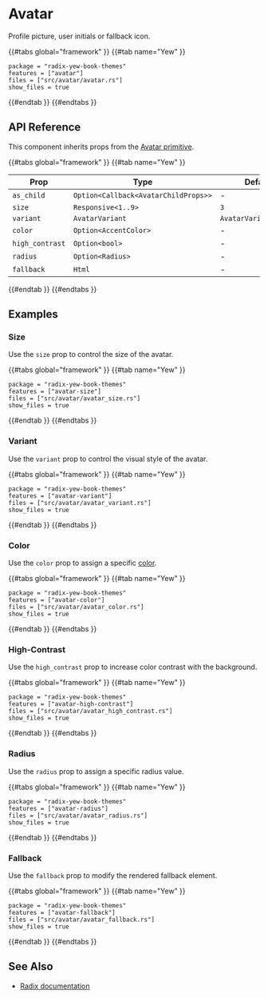 # Avatar

Profile picture, user initials or fallback icon.

{{#tabs global="framework" }}
{{#tab name="Yew" }}

```toml,trunk
package = "radix-yew-book-themes"
features = ["avatar"]
files = ["src/avatar/avatar.rs"]
show_files = true
```

{{#endtab }}
{{#endtabs }}

## API Reference

This component inherits props from the [Avatar primitive](../../primitives/components/avatar.md).

{{#tabs global="framework" }}
{{#tab name="Yew" }}

| Prop            | Type                                 | Default               |
| --------------- | ------------------------------------ | --------------------- |
| `as_child`      | `Option<Callback<AvatarChildProps>>` | -                     |
| `size`          | `Responsive<1..9>`                   | `3`                   |
| `variant`       | `AvatarVariant`                      | `AvatarVariant::Soft` |
| `color`         | `Option<AccentColor>`                | -                     |
| `high_contrast` | `Option<bool>`                       | -                     |
| `radius`        | `Option<Radius>`                     | -                     |
| `fallback`      | `Html`                               | -                     |

{{#endtab }}
{{#endtabs }}

## Examples

### Size

Use the `size` prop to control the size of the avatar.

{{#tabs global="framework" }}
{{#tab name="Yew" }}

```toml,trunk
package = "radix-yew-book-themes"
features = ["avatar-size"]
files = ["src/avatar/avatar_size.rs"]
show_files = true
```

{{#endtab }}
{{#endtabs }}

### Variant

Use the `variant` prop to control the visual style of the avatar.

{{#tabs global="framework" }}
{{#tab name="Yew" }}

```toml,trunk
package = "radix-yew-book-themes"
features = ["avatar-variant"]
files = ["src/avatar/avatar_variant.rs"]
show_files = true
```

{{#endtab }}
{{#endtabs }}

### Color

Use the `color` prop to assign a specific [color](../theme/color.md).

{{#tabs global="framework" }}
{{#tab name="Yew" }}

```toml,trunk
package = "radix-yew-book-themes"
features = ["avatar-color"]
files = ["src/avatar/avatar_color.rs"]
show_files = true
```

{{#endtab }}
{{#endtabs }}

### High-Contrast

Use the `high_contrast` prop to increase color contrast with the background.

{{#tabs global="framework" }}
{{#tab name="Yew" }}

```toml,trunk
package = "radix-yew-book-themes"
features = ["avatar-high-contrast"]
files = ["src/avatar/avatar_high_contrast.rs"]
show_files = true
```

{{#endtab }}
{{#endtabs }}

### Radius

Use the `radius` prop to assign a specific radius value.

{{#tabs global="framework" }}
{{#tab name="Yew" }}

```toml,trunk
package = "radix-yew-book-themes"
features = ["avatar-radius"]
files = ["src/avatar/avatar_radius.rs"]
show_files = true
```

{{#endtab }}
{{#endtabs }}

### Fallback

Use the `fallback` prop to modify the rendered fallback element.

{{#tabs global="framework" }}
{{#tab name="Yew" }}

```toml,trunk
package = "radix-yew-book-themes"
features = ["avatar-fallback"]
files = ["src/avatar/avatar_fallback.rs"]
show_files = true
```

{{#endtab }}
{{#endtabs }}

## See Also

-   [Radix documentation](https://www.radix-ui.com/themes/docs/components/avatar)
